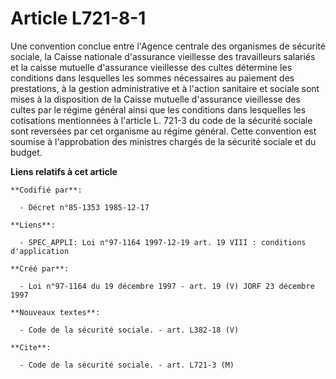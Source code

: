 # Article L721-8-1

Une convention conclue entre l'Agence centrale des organismes de sécurité sociale, la Caisse nationale d'assurance vieillesse
des travailleurs salariés et la caisse mutuelle d'assurance vieillesse des cultes détermine les conditions dans lesquelles
les sommes nécessaires au paiement des prestations, à la gestion administrative et à l'action sanitaire et sociale sont mises
à la disposition de la Caisse mutuelle d'assurance vieillesse des cultes par le régime général ainsi que les conditions dans
lesquelles les cotisations mentionnées à l'article L. 721-3 du code de la sécurité sociale sont reversées par cet organisme
au régime général. Cette convention est soumise à l'approbation des ministres chargés de la sécurité sociale et du budget.

**Liens relatifs à cet article**

	**Codifié par**:

	  - Décret n°85-1353 1985-12-17

	**Liens**:

	  - SPEC_APPLI: Loi n°97-1164 1997-12-19 art. 19 VIII : conditions d'application

	**Créé par**:

	  - Loi n°97-1164 du 19 décembre 1997 - art. 19 (V) JORF 23 décembre 1997

	**Nouveaux textes**:

	  - Code de la sécurité sociale. - art. L382-18 (V)

	**Cite**:

	  - Code de la sécurité sociale. - art. L721-3 (M)
